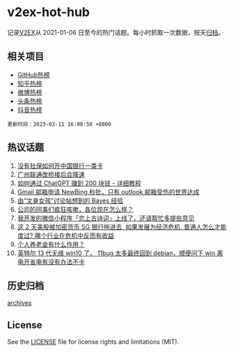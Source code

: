 # v2ex-hot-hub

 记录[V2EX](https://www.v2ex.com/)从 2021-01-06 日至今的热门话题。每小时抓取一次数据，按天[归档](archives)。
 
 ## 相关项目

- [GitHub热榜](https://github.com/lonnyzhang423/github-hot-hub)
- [知乎热榜](https://github.com/lonnyzhang423/zhihu-hot-hub)
- [微博热榜](https://github.com/lonnyzhang423/weibo-hot-hub)
- [头条热榜](https://github.com/lonnyzhang423/toutiao-hot-hub)
- [抖音热榜](https://github.com/lonnyzhang423/douyin-hot-hub)


 `更新时间：2023-03-11 16:08:58 +0800`

## 热议话题

1. [没有社保如何开中国银行一类卡](https://www.v2ex.com/t/923021)
1. [广州联通改桥接后会降速](https://www.v2ex.com/t/922995)
1. [如何通过 ChatGPT 赚到 200 块钱 - 详细教程](https://www.v2ex.com/t/922960)
1. [Gmail 邮箱申请 NewBing 秒批，只有 outlook 邮箱受伤的世界达成](https://www.v2ex.com/t/923079)
1. [由“文身女孩”讨论帖想到的 Bayes 经验](https://www.v2ex.com/t/923074)
1. [公司的同事们疯狂咳嗽，各位现在怎么样？](https://www.v2ex.com/t/922932)
1. [我开发的微信小程序「恋上古诗词」上线了，还请帮忙多提些意见](https://www.v2ex.com/t/923086)
1. [这 2 天美股被加密货币 SG 银行拖进去, 如果发展为经济危机, 普通人怎么才能度过? 哪个行业在危机中反而有收益](https://www.v2ex.com/t/923055)
1. [个人养老金有什么作用？](https://www.v2ex.com/t/922976)
1. [英特尔 13 代无缘 win10 了， 11bug 太多最终回到 debian，顺便问下 win 离电开省电有没有办法不卡](https://www.v2ex.com/t/923042)

## 历史归档

[archives](archives)

## License

See the [LICENSE](LICENSE) file for license rights and limitations (MIT).
